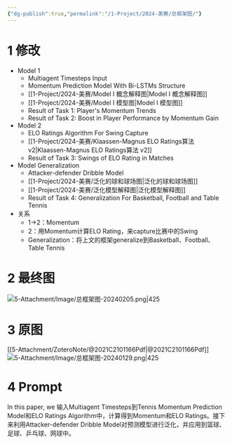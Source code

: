 ```yaml
---
{"dg-publish":true,"permalink":"/1-Project/2024-美赛/总框架图/"}
---
```


# 1 修改
- Model 1
	- Multiagent Timesteps Input
	- Momentum Prediction Model With Bi-LSTMs Structure
	- [[1-Project/2024-美赛/Model I 概念解释图\|Model I 概念解释图]]
	- [[1-Project/2024-美赛/Model I 模型图\|Model I 模型图]]
	- Result of Task 1: Player's Momentum Trends
	- Result of Task 2: Boost in Player Performance by Momentum Gain
- Model 2
	- ELO Ratings Algorithm For Swing Capture
	- [[1-Project/2024-美赛/Klaassen-Magnus ELO Ratings算法 v2\|Klaassen-Magnus ELO Ratings算法 v2]]
	- Result of Task 3: Swings of ELO Rating in Matches
- Model Generalization
	- Attacker-defender Dribble Model
	- [[1-Project/2024-美赛/泛化的球和球场图\|泛化的球和球场图]]
	- [[1-Project/2024-美赛/泛化模型解释图\|泛化模型解释图]]
	- Result of Task 4: Generalization For Basketball, Football and Table Tennis
- 关系
	- 1->2：Momentum
	- 2：用Momentum计算ELO Rating，来capture比赛中的Swing
	- Generalization：将上文的框架generalize到Basketball、Football、Table Tennis
# 2 最终图
![5-Attachment/Image/总框架图-20240205.png|425](/img/user/5-Attachment/Image/%E6%80%BB%E6%A1%86%E6%9E%B6%E5%9B%BE-20240205.png)
# 3 原图
[[5-Attachment/ZoteroNote/@2021C2101166Pdf\|@2021C2101166Pdf]]
![5-Attachment/Image/总框架图-20240129.png|425](/img/user/5-Attachment/Image/%E6%80%BB%E6%A1%86%E6%9E%B6%E5%9B%BE-20240129.png)
# 4 Prompt
In this paper, we 输入Multiagent Timesteps到Tennis Momentum Prediction Model和ELO Ratings Algorithm中，计算得到Momentum和ELO Ratings。接下来利用Attacker-defender Dribble Model对预测模型进行泛化，并应用到篮球、足球、乒乓球、网球中。